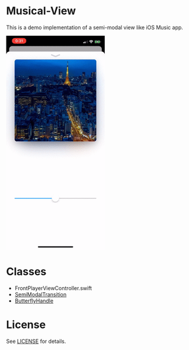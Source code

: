 # Musical-View

This is a demo implementation of a semi-modal view like iOS Music app.

<img src="demo.gif">

# Classes

- FrontPlayerViewController.swift
- [SemiModalTransition](https://github.com/usagimaru/SemiModalTransition)
- [ButterflyHandle](https://github.com/usagimaru/ButterflyHandle)

# License

See [LICENSE](LICENSE) for details.
